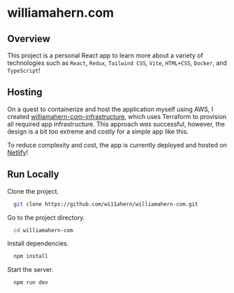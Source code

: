 # williamahern.com
## Overview

This project is a personal React app to learn more about a variety of technologies such as `React`, `Redux`, `Tailwind CSS`, `Vite`, `HTML+CSS`, `Docker`, and `TypeScript`!

## Hosting
On a quest to containerize and host the application myself using AWS, I created [williamahern-com-infrastructure](https://github.com/wi11ahern/williamahern-com-infrastructure), which uses Terraform to provision all required app infrastructure. This approach _was_ successful, however, the design is a bit too extreme and costly for a simple app like this.

To reduce complexity and cost, the app is currently deployed and hosted on [Netlify](https://www.netlify.com/)!

## Run Locally
Clone the project.

```bash
  git clone https://github.com/wi11ahern/williamahern-com.git
```

Go to the project directory.

```bash
  cd williamahern-com
```

Install dependencies.

```bash
  npm install
```

Start the server.

```bash
  npm run dev 
```

